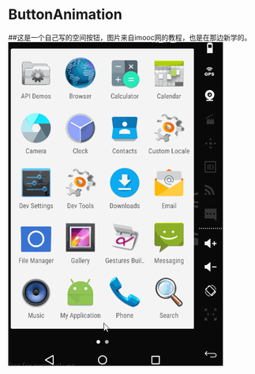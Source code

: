 # ButtonAnimation
##这是一个自己写的空间按钮，图片来自imooc网的教程，也是在那边新学的。
![](https://github.com/MonKing0601/ButtonAnimation/blob/master/1.gif)
